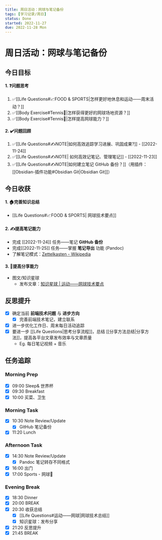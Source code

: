 ```yaml
---
title: 周日活动：网球与笔记备份
tags: [学习记录/周日]
status: Done
started: 2022-11-27
due: 2022-11-28 Mon
---
```

# 周日活动：网球与笔记备份
## 今日目标
#### 1. ❓问题思考
1. ✅[[Life Questions#📈FOOD & SPORTS|怎样更好地休息和运动——周末活动？]]
2. ✅[[Body Exercise#Tennis🎾|怎样获得更好的网球场地资源？]]
3. ✅[[Body Exercise#Tennis🎾|怎样提高网球能力？]]
#### 2. ✔️问题回顾
1. ✅[[Life Questions#✍️NOTE|如何高效追踪学习进展、巩固成果?]] - [[2022-11-24]]
2. ✅[[Life Questions#✍️NOTE| 如何高效记笔记、管理笔记]] - [[2022-11-23]]
1. ✅[[Life Questions#✍️NOTE|如何建立笔记 GitHub 备份？]]（用插件：[[Obsidian-插件功能#Obsidian Git|Obsidian Git]]）
## 今日收获
#### 1. 🏠完善知识总结
- [[Life Questions#📈FOOD & SPORTS| 网球技术要点]]
#### 2. ✍️提高笔记能力
- 完成 [[2022-11-24]] 任务——笔记 **GitHub 备份**
- 完成[[2022-11-25]] 任务——掌握 **笔记导出** 功能 (Pandoc)
- 了解笔记模式：[Zettelkasten - Wikipedia](https://en.wikipedia.org/wiki/Zettelkasten)
#### 3. 👯提高分享能力
- 图文/知识星球
	- 发布文章：[知识星球 | 运动——网球技术要点](https://articles.zsxq.com/id_l5xe6o5n6j6w.html)
## 反思提升
- [x] 确定当前 **前端技术问题** 与 **进步方向**
	- [x] 完善前端技术笔记，建立联系
- [x] 进一步优化工作日、周末每日活动追踪
- [x] 要进一步 [[Life Questions|思考分享流程]]，总结 [[分享方法总结|分享方法]]，提高各平台文章发布效率与文章质量
	- Eg. 每日笔记视频 + 音乐
## 任务追踪
### Morning Prep
- [x] 09:00 Sleep& 世界杯
- [x] 09:30 Breakfast
- [x] 10:00 买菜、卫生
### Morning Task
- [x] 10:30 Note Review/Update
	- [x] GitHub 笔记备份
- [x] 11:20 Lunch
### Afternoon Task
- [x] 14:30 Note Review/Update
	- [x] Pandoc 笔记转存不同格式 
- [x] 16:00 出门
- [x] 17:00 Sports - 网球🎾
### Evening Break
- [x] 18:30 Dinner
- [x] 20:00 BREAK
- [x] 20:30 收获总结
	- [x] [[Life Questions#运动——网球|网球技术总结]]
	- [x] 知识星球：发布分享
- [x] 21:20 反思提升
- [x] 21:45 BREAK
